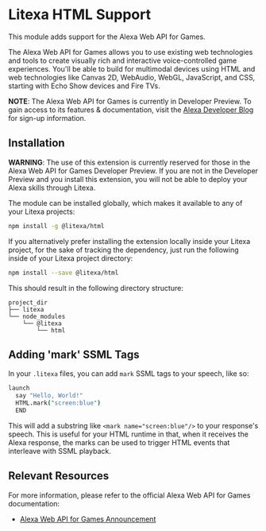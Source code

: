 # Litexa HTML Support

This module adds support for the Alexa Web API for Games.

The Alexa Web API for Games allows you to use existing web technologies and tools to create 
visually rich and interactive voice-controlled game experiences. You'll be able to build 
for multimodal devices using HTML and web technologies like Canvas 2D, WebAudio, WebGL, 
JavaScript, and CSS, starting with Echo Show devices and Fire TVs.

**NOTE**: The Alexa Web API for Games is currently in Developer Preview. To gain access
to its features & documentation, visit the [Alexa Developer
Blog](https://developer.amazon.com/en-US/blogs/alexa/alexa-skills-kit/2019/11/apply-for-the-alexa-web-api-for-games-developer-preview)
for sign-up information.

## Installation

**WARNING**: The use of this extension is currently reserved for those in the 
Alexa Web API for Games Developer Preview. If you are not in the Developer Preview 
and you install this extension, you will not be able to deploy your Alexa skills 
through Litexa.

The module can be installed globally, which makes it available to any of your 
Litexa projects:

```bash
npm install -g @litexa/html
```

If you alternatively prefer installing the extension locally inside your Litexa project, 
for the sake of tracking the dependency, just run the following inside of your Litexa 
project directory:

```bash
npm install --save @litexa/html
```

This should result in the following directory structure:

```stdout
project_dir
├── litexa
└── node_modules
    └── @litexa
        └── html
```

## Adding 'mark' SSML Tags

In your `.litexa` files, you can add `mark` SSML tags to your speech, like so:

```coffeescript
launch
  say "Hello, World!"
  HTML.mark("screen:blue")
  END
```

This will add a substring like `<mark name="screen:blue"/>` to your response's speech. 
This is useful for your HTML runtime in that, when it receives the Alexa response,
the marks can be used to trigger HTML events that interleave with SSML playback.

## Relevant Resources

For more information, please refer to the official Alexa Web API for Games documentation:

* [Alexa Web API 
for Games Announcement](https://developer.amazon.com/en-US/blogs/alexa/alexa-skills-kit/2019/11/apply-for-the-alexa-web-api-for-games-developer-preview)

